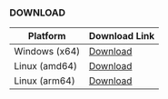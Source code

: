 ### DOWNLOAD
| Platform      | Download Link |
|---------------|---------------|
| Windows (x64) | [Download](https://github.com/chelaxian/FreeNetCalc/actions/runs/13061800203/artifacts/2513553438) |
| Linux (amd64) | [Download](https://github.com/chelaxian/FreeNetCalc/actions/runs/13061800203/artifacts/2513552173) |
| Linux (arm64) | [Download](https://github.com/chelaxian/FreeNetCalc/actions/runs/13061800203/artifacts/2513551976) |
